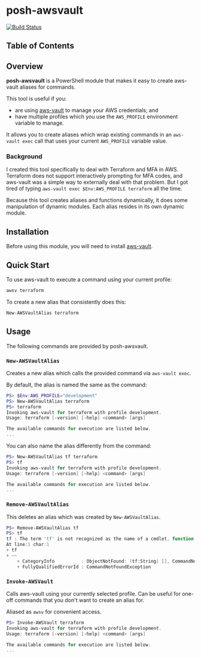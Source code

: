 # posh-awsvault

[![Build Status](https://img.shields.io/travis/jonscheiding/posh-awsp.svg)](https://travis-ci.org/jonscheiding/posh-vault)

## Table of Contents

## Overview

**posh-awsvault** is a PowerShell module that makes it easy to create aws-vault aliases for commands.

This tool is useful if you:

- are using [aws-vault](https://github.com/99designs/aws-vault) to manage your AWS credentials; and
- have multiple profiles which you use the `AWS_PROFILE` environment variable to manage.

It allows you to create aliases which wrap existing commands in an `aws-vault exec` call that uses your current `AWS_PROFILE` variable value.

### Background

I created this tool specifically to deal with Terraform and MFA in AWS.  Terraform does not support interactively prompting for MFA codes, and aws-vault was a simple way to externally deal with that problem.  But I got tired of typing `aws-vault exec $Env:AWS_PROFILE terraform` all the time.

Because this tool creates aliases and functions dynamically, it does some manipulation of dynamic modules.  Each alias resides in its own dynamic module.

## Installation

Before using this module, you will need to install [aws-vault](https://github.com/99designs/aws-vault).

## Quick Start

To use aws-vault to execute a command using your current profile:

```powershell
awsv terraform
```

To create a new alias that consistently does this:

```powershell
New-AWSVaultAlias terraform
```

## Usage

The following commands are provided by posh-awsvault.

### `New-AWSVaultAlias`

Creates a new alias which calls the provided command via `aws-vault exec`.

By default, the alias is named the same as the command:

```powershell
PS> $Env:AWS_PROFILE="development"
PS> New-AWSVaultAlias terraform
PS> terraform
Invoking aws-vault for terraform with profile development.
Usage: terraform [-version] [-help] <command> [args]

The available commands for execution are listed below.
...
```

You can also name the alias differently from the command:

```powershell
PS> New-AWSVaultAlias tf terraform
PS> tf
Invoking aws-vault for terraform with profile development.
Usage: terraform [-version] [-help] <command> [args]

The available commands for execution are listed below.
...
```

### `Remove-AWSVaultAlias`

This deletes an alias which was created by `New-AWSVaultAlias`.

```powershell
PS> Remove-AWSVaultAlias tf
PS> tf
tf : The term 'tf' is not recognized as the name of a cmdlet, function, script file, or operable program. Check the spelling of the name, or if a path was included, verify that the path is correct and try again.
At line:1 char:1
+ tf
+ ~~
    + CategoryInfo          : ObjectNotFound: (tf:String) [], CommandNotFoundException
    + FullyQualifiedErrorId : CommandNotFoundException
```

### `Invoke-AWSVault`

Calls aws-vault using your currently selected profile.  Can be useful for one-off commands that you don't want to create an alias for.

Aliased as `awsv` for convenient access.

```powershell
PS> Invoke-AWSVault terraform
Invoking aws-vault for terraform with profile development.
Usage: terraform [-version] [-help] <command> [args]

The available commands for execution are listed below.
...
```
